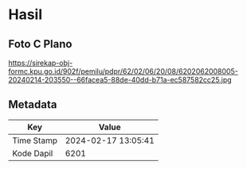 # Hasil

## Foto C Plano

https://sirekap-obj-formc.kpu.go.id/902f/pemilu/pdpr/62/02/06/20/08/6202062008005-20240214-203550--66facea5-88de-40dd-b71a-ec587582cc25.jpg


## Metadata

| Key        | Value               |
| ---------- | ------------------- |
| Time Stamp | 2024-02-17 13:05:41 |
| Kode Dapil | 6201                |



